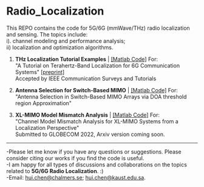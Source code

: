 # Radio_Localization
This REPO contains the code for 5G/6G (mmWave/THz) radio localization and sensing. The topics include: \
i). channel modeling and performance analysis; \
ii) localization and optimization algorithms.

1. **THz Localization Tutorial Examples** | [\[Matlab Code\]](https://github.com/chenhui07c8/Radio_Localization/tree/main/1-THz_Localization_Tutorial_v1) For:
\
"A Tutorial on Terahertz-Band Localization for 6G Communication Systems" [\[preprint\]](https://arxiv.org/pdf/2110.08581.pdf)
\
Accepted by IEEE Communication Surveys and Tutorials

2. **Antenna Selection for Switch-Based MIMO** | [\[Matlab Code\]](https://github.com/chenhui07c8/Radio_Localization/tree/main/2-Antenna_Selection_for_Switched_MIMO) For:
\
"Antenna Selection in Switch-Based MIMO Arrays via DOA threshold region Approximation"

3. **XL-MIMO Model Mismatch Analysis** | [\[Matlab Code\]](https://github.com/chenhui07c8/Radio_Localization/tree/main/3-XLMIMO_Model_Mismatch_Analysis) For: 
\
"Channel Model Mismatch Analysis for XL-MIMO Systems from a Localization Perspective"
\
Submitted to GLOBECOM 2022, Arxiv version coming soon.


**********
-Please let me know if you have any questions or suggestions. Please consider citing our works if you find the code is useful.\
-I am happy for all types of discussions and collaborations on the topics related to **5G/6G Radio Localization**. :)
\
-Email: hui.chen@chalmers.se; hui.chen@kaust.edu.sa.

